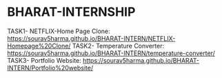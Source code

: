# BHARAT-INTERNSHIP
TASK1- NETFLIX-Home Page Clone: https://sourav5harma.github.io/BHARAT-INTERN/NETFLIX-Homepage%20Clone/
TASK2- Temperature Converter: https://sourav5harma.github.io/BHARAT-INTERN/temperature-converter/
TASK3- Portfolio Website: https://sourav5harma.github.io/BHARAT-INTERN/Portfolio%20website/
